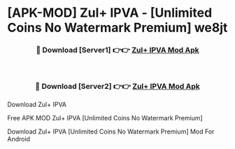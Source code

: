 # [APK-MOD] Zul+ IPVA - [Unlimited Coins No Watermark Premium] we8jt



<div align="center">
<h3>🔴 Download [Server1] 👉👉 <a href="https://momento.my/?title=Zul+_IPVA">Zul+ IPVA Mod Apk</a></h3><br>

<h3>🔴 Download [Server2] 👉👉 <a href="https://momento.my/?title=Zul+_IPVA">Zul+ IPVA Mod Apk</a></h3>
</div>



Download Zul+ IPVA 

Free APK MOD Zul+ IPVA [Unlimited Coins No Watermark Premium]

Download Zul+ IPVA [Unlimited Coins No Watermark Premium] Mod For Android
